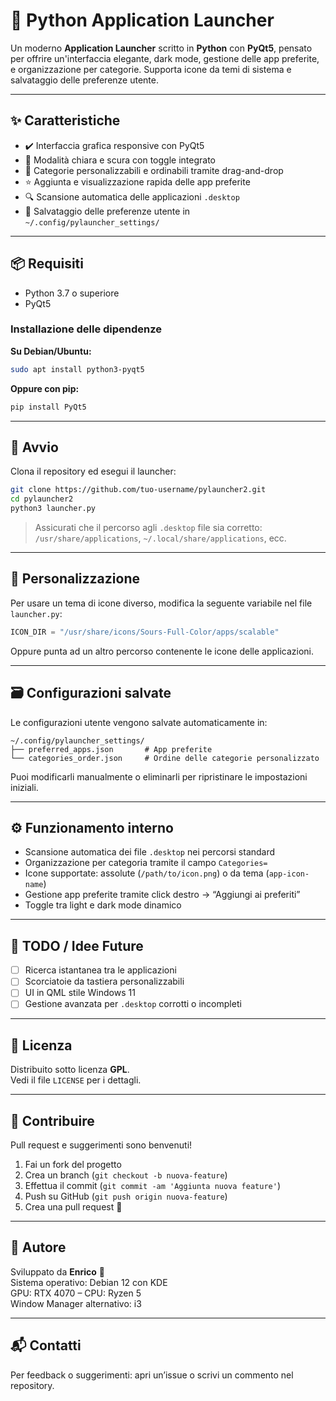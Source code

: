 # 🐍 Python Application Launcher

Un moderno **Application Launcher** scritto in **Python** con **PyQt5**, pensato per offrire un'interfaccia elegante, dark mode, gestione delle app preferite, e organizzazione per categorie. Supporta icone da temi di sistema e salvataggio delle preferenze utente.

---

## ✨ Caratteristiche

- ✔️ Interfaccia grafica responsive con PyQt5  
- 🌙 Modalità chiara e scura con toggle integrato  
- 📁 Categorie personalizzabili e ordinabili tramite drag-and-drop  
- ⭐ Aggiunta e visualizzazione rapida delle app preferite  
- 🔍 Scansione automatica delle applicazioni `.desktop`  
- 💾 Salvataggio delle preferenze utente in `~/.config/pylauncher_settings/`  

---

## 📦 Requisiti

- Python 3.7 o superiore  
- PyQt5  

### Installazione delle dipendenze

**Su Debian/Ubuntu:**

```bash
sudo apt install python3-pyqt5
```

**Oppure con pip:**

```bash
pip install PyQt5
```

---

## 🚀 Avvio

Clona il repository ed esegui il launcher:

```bash
git clone https://github.com/tuo-username/pylauncher2.git
cd pylauncher2
python3 launcher.py
```

> Assicurati che il percorso agli `.desktop` file sia corretto:  
> `/usr/share/applications`, `~/.local/share/applications`, ecc.

---

## 🎨 Personalizzazione

Per usare un tema di icone diverso, modifica la seguente variabile nel file `launcher.py`:

```python
ICON_DIR = "/usr/share/icons/Sours-Full-Color/apps/scalable"
```

Oppure punta ad un altro percorso contenente le icone delle applicazioni.

---

## 🗃️ Configurazioni salvate

Le configurazioni utente vengono salvate automaticamente in:

```
~/.config/pylauncher_settings/
├── preferred_apps.json       # App preferite
└── categories_order.json     # Ordine delle categorie personalizzato
```

Puoi modificarli manualmente o eliminarli per ripristinare le impostazioni iniziali.

---

## ⚙️ Funzionamento interno

- Scansione automatica dei file `.desktop` nei percorsi standard  
- Organizzazione per categoria tramite il campo `Categories=`  
- Icone supportate: assolute (`/path/to/icon.png`) o da tema (`app-icon-name`)  
- Gestione app preferite tramite click destro → “Aggiungi ai preferiti”  
- Toggle tra light e dark mode dinamico  

---

## 🔧 TODO / Idee Future

- [ ] Ricerca istantanea tra le applicazioni  
- [ ] Scorciatoie da tastiera personalizzabili  
- [ ] UI in QML stile Windows 11  
- [ ] Gestione avanzata per `.desktop` corrotti o incompleti  

---

## 📄 Licenza

Distribuito sotto licenza **GPL**.  
Vedi il file `LICENSE` per i dettagli.

---

## 🤝 Contribuire

Pull request e suggerimenti sono benvenuti!

1. Fai un fork del progetto  
2. Crea un branch (`git checkout -b nuova-feature`)  
3. Effettua il commit (`git commit -am 'Aggiunta nuova feature'`)  
4. Push su GitHub (`git push origin nuova-feature`)  
5. Crea una pull request 🎉  

---

## 👤 Autore

Sviluppato da **Enrico** 🧠  
Sistema operativo: Debian 12 con KDE  
GPU: RTX 4070 – CPU: Ryzen 5  
Window Manager alternativo: i3  

---

## 📬 Contatti

Per feedback o suggerimenti: apri un’issue o scrivi un commento nel repository.
